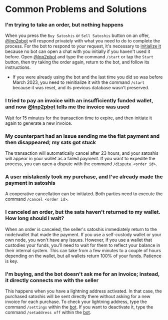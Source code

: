 # Common Problems and Solutions

### I'm trying to take an order, but nothing happens

When you press the `Buy Satoshis` or `Sell Satoshis` button on an offer, [@lnp2pbot](https://t.me/lnp2pBot) will respond privately with what you need to do to complete the process.
For the bot to respond to your request, it's necessary to [initialize it](./how-do-i-initialize-the-bot.md) because no bot can open a chat with you initially if you haven't used it before. Open [@lnp2pbot](https://t.me/lnp2pBot) and type the command `/start` or tap the `Start` button, then try taking the order again, return to the bot, and follow its instructions.
- If you were already using the bot and the last time you did so was before March 2023, you need to reinitialize it with the command `/start` because it was reset, and its previous database wasn't preserved.

### I tried to pay an invoice with an insufficiently funded wallet, and now [@lnp2pbot](https://t.me/lnp2pbot) tells me the invoice was used

Wait for 15 minutes for the transaction time to expire, and then initiate it again to generate a new invoice.

### My counterpart had an issue sending me the fiat payment and then disappeared; my sats got stuck

The transaction will automatically cancel after 23 hours, and your satoshis will appear in your wallet as a failed payment. If you want to expedite the process, you can open a dispute with the command `/dispute <order id>`.

### A user mistakenly took my purchase, and I've already made the payment in satoshis

A cooperative cancellation can be initiated. Both parties need to execute the command `/cancel <order id>`.

### I canceled an order, but the sats haven't returned to my wallet. How long should I wait?

When an order is canceled, the seller's satoshis immediately return to the node/wallet that made the payment. If you use a self-custody wallet or your own node, you won't have any issues. However, if you use a wallet that custodies your funds, you'll need to wait for them to reflect your balance in their internal system. This can take from a few minutes to a couple of hours depending on the wallet, but all wallets return 100% of your funds. Patience is key.

### I'm buying, and the bot doesn't ask me for an invoice; instead, it directly connects me with the seller

This happens when you have a lightning address activated. In that case, the purchased satoshis will be sent directly there without asking for a new invoice for each purchase. To check your lightning address, type the command `/settings` within the [bot](https://t.me/lnp2pbot). If you want to deactivate it, type the command `/setaddress off` within the [bot](https://t.me/lnp2pbot).

